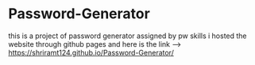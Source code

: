 # Password-Generator
this is a project of password generator assigned by pw skills
i hosted the website through github pages and here is the link -->   https://shriramt124.github.io/Password-Generator/
